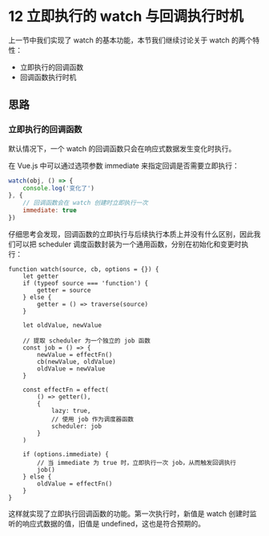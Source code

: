 # 12 立即执行的 watch 与回调执行时机
上一节中我们实现了 watch 的基本功能，本节我们继续讨论关于 watch 的两个特性：
* 立即执行的回调函数
* 回调函数执行时机

## 思路
### 立即执行的回调函数
默认情况下，一个 watch 的回调函数只会在响应式数据发生变化时执行。

在 Vue.js 中可以通过选项参数 immediate 来指定回调是否需要立即执行：
```js
watch(obj, () => {
    console.log('变化了')
}, { 
    // 回调函数会在 watch 创建时立即执行一次
    immediate: true 
})
```

仔细思考会发现，回调函数的立即执行与后续执行本质上并没有什么区别，因此我们可以把 scheduler 调度函数封装为一个通用函数，分别在初始化和变更时执行：
```js{11-16,22-23,27-32}
function watch(source, cb, options = {}) {
    let getter
    if (typeof source === 'function') {
        getter = source
    } else {
        getter = () => traverse(source)
    }

    let oldValue, newValue

    // 提取 scheduler 为一个独立的 job 函数
    const job = () => {
        newValue = effectFn()
        cb(newValue, oldValue)
        oldValue = newValue
    }

    const effectFn = effect(
        () => getter(),
        {
            lazy: true,
            // 使用 job 作为调度器函数
            scheduler: job
        }
    )

    if (options.immediate) { 
        // 当 immediate 为 true 时，立即执行一次 job，从而触发回调执行
        job()
    } else {
        oldValue = effectFn()
    }
}
```
这样就实现了立即执行回调函数的功能。第一次执行时，新值是 watch 创建时监听的响应式数据的值，旧值是 undefined，这也是符合预期的。